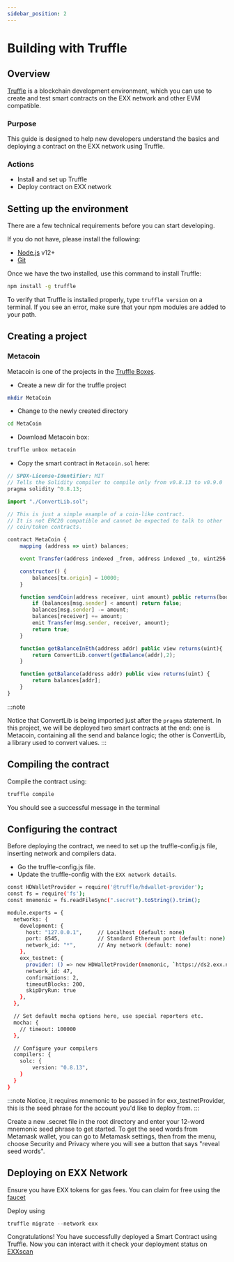 ```yaml
---
sidebar_position: 2
---
```


# Building with Truffle 

## Overview 
[Truffle](https://trufflesuite.com/) is a blockchain development environment, which you can use to create and test smart contracts on the EXX network and other EVM compatible.

### Purpose 
This guide is designed to help new developers understand the basics and deploying a contract on the EXX network using Truffle.

### Actions 
- Install and set up Truffle
- Deploy contract on EXX network 

## Setting up the environment

There are a few technical requirements before you can start developing. 

If you do not have, please install the following:

- [Node.js](https://nodejs.org/en/download/) v12+ 
- [Git](https://git-scm.com/downloads)

Once we have the two installed, use this command to install Truffle:

```bash 
npm install -g truffle
```

To verify that Truffle is installed properly, type `truffle version` on a terminal. If you see an error, make sure that your npm modules are added to your path.

## Creating a project

### Metacoin  

Metacoin is one of the projects in the [Truffle Boxes](https://trufflesuite.com/boxes/). 

- Create a new dir for the truffle project 

```bash 
mkdir MetaCoin

```

- Change to the newly created directory

``` bash 
cd MetaCoin
```

- Download Metacoin box: 

```bash 
truffle unbox metacoin
```

- Copy the smart contract in `Metacoin.sol` here:

```js title="metacoin.sol"
// SPDX-License-Identifier: MIT
// Tells the Solidity compiler to compile only from v0.8.13 to v0.9.0
pragma solidity ^0.8.13;

import "./ConvertLib.sol";

// This is just a simple example of a coin-like contract.
// It is not ERC20 compatible and cannot be expected to talk to other
// coin/token contracts.

contract MetaCoin {
    mapping (address => uint) balances;

    event Transfer(address indexed _from, address indexed _to, uint256 _value);

    constructor() {
        balances[tx.origin] = 10000;
    }

    function sendCoin(address receiver, uint amount) public returns(bool sufficient) {
        if (balances[msg.sender] < amount) return false;
        balances[msg.sender] -= amount;
        balances[receiver] += amount;
        emit Transfer(msg.sender, receiver, amount);
        return true;
    }

    function getBalanceInEth(address addr) public view returns(uint){
        return ConvertLib.convert(getBalance(addr),2);
    }

    function getBalance(address addr) public view returns(uint) {
        return balances[addr];
    }
}

```

:::note 

Notice that ConvertLib is being imported just after the `pragma` statement. In this project, we will be deployed two smart contracts at the end: one is Metacoin, containing all the send and balance logic; the other is ConvertLib, a library used to convert values.
:::

## Compiling the contract 

Compile the contract using: 

``` js 
truffle compile
```

You should see a successful message in the terminal


## Configuring the contract 

Before deploying the contract, we need to set up the truffle-config.js file, inserting network and compilers data. 

- Go the truffle-config.js file.
- Update the truffle-config with the `EXX network details`.

```bash title="truffle-config.js"
const HDWalletProvider = require('@truffle/hdwallet-provider');
const fs = require('fs');
const mnemonic = fs.readFileSync(".secret").toString().trim();

module.exports = {
  networks: {
    development: {
      host: "127.0.0.1",     // Localhost (default: none)
      port: 8545,            // Standard Ethereum port (default: none)
      network_id: "*",       // Any network (default: none)
    },
    exx_testnet: {
      provider: () => new HDWalletProvider(mnemonic, `https://ds2.exx.network`),
      network_id: 47,
      confirmations: 2,
      timeoutBlocks: 200,
      skipDryRun: true
    },
  },

  // Set default mocha options here, use special reporters etc.
  mocha: {
    // timeout: 100000
  },

  // Configure your compilers
  compilers: {
    solc: {
        version: "0.8.13",
    }
  }
}
```

:::note 
Notice, it requires mnemonic to be passed in for exx_testnetProvider, this is the seed phrase for the account you'd like to deploy from. 
:::

Create a new .secret file in the root directory and enter your 12-word mnemonic seed phrase to get started. To get the seed words from Metamask wallet, you can go to Metamask settings, then from the menu, choose Security and Privacy where you will see a button that says "reveal seed words".

## Deploying on EXX Network

Ensure you have EXX tokens for gas fees. You can claim for free using the [faucet](https://faucet.exx.network)

Deploy using 
```js
truffle migrate --network exx
```

Congratulations! 
You have successfully deployed a Smart Contract using Truffle. Now you can interact with it check your deployment status on [EXXscan](https://exxscan.com/)